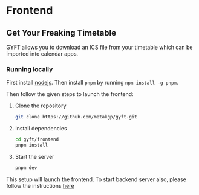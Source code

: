 # Frontend

## Get Your Freaking Timetable

GYFT allows you to download an ICS file from your timetable which can be imported into calendar apps.

### Running locally

First install [nodejs](https://nodejs.org/en/download/package-manager). Then install `pnpm` by running `npm install -g pnpm`. 

Then follow the given steps to launch the frontend:

1. Clone the repository
   ```sh
   git clone https://github.com/metakgp/gyft.git
   ```
2. Install dependencies
   ```sh
   cd gyft/frontend
   pnpm install
   ```
3. Start the server
   ```sh
   pnpm dev
   ```

This setup will launch the frontend. To start backend server also, please follow the instructions [here](https://github.com/metakgp/gyft/blob/master/README.md)